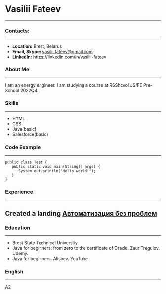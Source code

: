 # Vasilii Fateev
---
### Contacts:
---
+ **Location:** Brest, Belarus
+ **Email, Skype:** vasilii.fateev@gmail.com
+ **LinkedIn:** https://linkedin.com/in/vasilii-fateev

### About Me
---
I am an energy engineer. I am studying a course at RSShcool JS/FE Pre-School 2022Q4.
### Skills
---
+ HTML
+ CSS
+ Java(basic)
+ Salesforce(basic)
### Code Example
---
```
public class Test {
   public static void main(String[] args) {
      System.out.println("Hello world!");
   }
}
```
### Experience
---
Created a landing [**Автоматизация без проблем**](https://a-no-problem.by/)
---
### Education
---
+ Brest State Technical University
+ Java for beginners: from zero to the certificate of Oracle. Zaur Tregulov. Udemy.
+ Java for beginners. Alishev. YouTube
### English
---
A2
